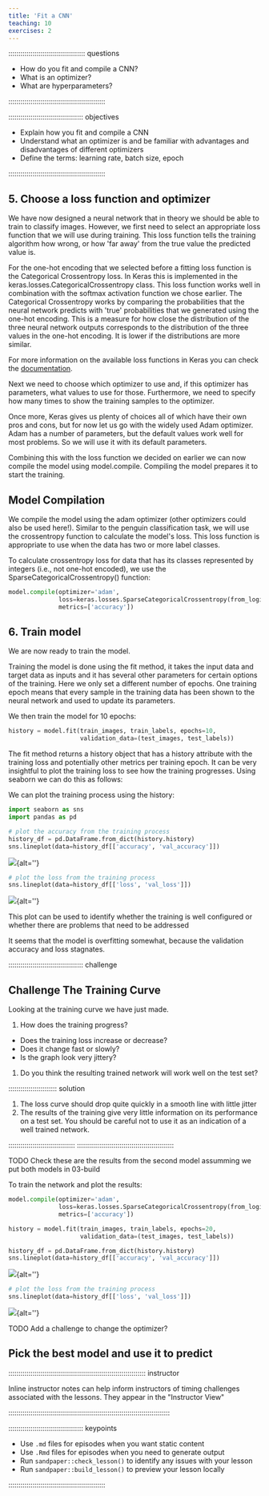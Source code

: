 ```yaml
---
title: 'Fit a CNN'
teaching: 10
exercises: 2
---
```


:::::::::::::::::::::::::::::::::::::: questions 

- How do you fit and compile a CNN?
- What is an optimizer?
- What are hyperparameters?

::::::::::::::::::::::::::::::::::::::::::::::::

::::::::::::::::::::::::::::::::::::: objectives

- Explain how you fit and compile a CNN
- Understand what an optimizer is and be familiar with advantages and disadvantages of different optimizers
- Define the terms: learning rate, batch size, epoch

::::::::::::::::::::::::::::::::::::::::::::::::

## 5. Choose a loss function and optimizer

We have now designed a neural network that in theory we should be able to train to classify images. However, we first need to select an appropriate loss function that we will use during training. This loss function tells the training algorithm how wrong, or how 'far away' from the true value the predicted value is.

For the one-hot encoding that we selected before a fitting loss function is the Categorical Crossentropy loss. In Keras this is implemented in the keras.losses.CategoricalCrossentropy class. This loss function works well in combination with the softmax activation function we chose earlier. The Categorical Crossentropy works by comparing the probabilities that the neural network predicts with 'true' probabilities that we generated using the one-hot encoding. This is a measure for how close the distribution of the three neural network outputs corresponds to the distribution of the three values in the one-hot encoding. It is lower if the distributions are more similar.

For more information on the available loss functions in Keras you can check the [documentation].

Next we need to choose which optimizer to use and, if this optimizer has parameters, what values to use for those. Furthermore, we need to specify how many times to show the training samples to the optimizer.

Once more, Keras gives us plenty of choices all of which have their own pros and cons, but for now let us go with the widely used Adam optimizer. Adam has a number of parameters, but the default values work well for most problems. So we will use it with its default parameters.

Combining this with the loss function we decided on earlier we can now compile the model using model.compile. Compiling the model prepares it to start the training.

## Model Compilation

We compile the model using the adam optimizer (other optimizers could also be used here!). Similar to the penguin classification task, we will use the crossentropy function to calculate the model's loss. This loss function is appropriate to use when the data has two or more label classes.

To calculate crossentropy loss for data that has its classes represented by integers (i.e., not one-hot encoded), we use the SparseCategoricalCrossentropy() function:

```python
model.compile(optimizer='adam',
              loss=keras.losses.SparseCategoricalCrossentropy(from_logits=True),
              metrics=['accuracy'])
```

## 6. Train model

We are now ready to train the model.

Training the model is done using the fit method, it takes the input data and target data as inputs and it has several other parameters for certain options of the training. Here we only set a different number of epochs. One training epoch means that every sample in the training data has been shown to the neural network and used to update its parameters.

We then train the model for 10 epochs:

```python
history = model.fit(train_images, train_labels, epochs=10,
                    validation_data=(test_images, test_labels))
```

The fit method returns a history object that has a history attribute with the training loss and potentially other metrics per training epoch. It can be very insightful to plot the training loss to see how the training progresses. Using seaborn we can do this as follows:

We can plot the training process using the history:
```python
import seaborn as sns
import pandas as pd

# plot the accuracy from the training process
history_df = pd.DataFrame.from_dict(history.history)
sns.lineplot(data=history_df[['accuracy', 'val_accuracy']])
```
![](fig/04_training_history_1.png){alt=''}

```python
# plot the loss from the training process
sns.lineplot(data=history_df[['loss', 'val_loss']])
```

![](fig/04_training_history_loss_1.png){alt=''}

This plot can be used to identify whether the training is well configured or whether there are problems that need to be addressed

It seems that the model is overfitting somewhat, because the validation accuracy and loss stagnates.

::::::::::::::::::::::::::::::::::::: challenge 

## Challenge The Training Curve

Looking at the training curve we have just made.

1. How does the training progress?
- Does the training loss increase or decrease?
- Does it change fast or slowly?
- Is the graph look very jittery?
1. Do you think the resulting trained network will work well on the test set?

:::::::::::::::::::::::: solution 

1. The loss curve should drop quite quickly in a smooth line with little jitter
1. The results of the training give very little information on its performance on a test set. You should be careful not to use it as an indication of a well trained network.

:::::::::::::::::::::::::::::::::
::::::::::::::::::::::::::::::::::::::::::::::::

TODO Check these are the results from the second model
assumming we put both models in 03-build

To train the network and plot the results:

```python
model.compile(optimizer='adam',
              loss=keras.losses.SparseCategoricalCrossentropy(from_logits=True),
              metrics=['accuracy'])

history = model.fit(train_images, train_labels, epochs=20,
                    validation_data=(test_images, test_labels))

history_df = pd.DataFrame.from_dict(history.history)
sns.lineplot(data=history_df[['accuracy', 'val_accuracy']])
```

![](fig/04_training_history_2.png){alt=''}

```python
# plot the loss from the training process
sns.lineplot(data=history_df[['loss', 'val_loss']])
```

![](fig/04_training_history_loss_2.png){alt=''}

TODO Add a challenge to change the optimizer?

## Pick the best model and use it to predict

:::::::::::::::::::::::::::::::::::::::::::::::::::::::::::::::::::: instructor

Inline instructor notes can help inform instructors of timing challenges
associated with the lessons. They appear in the "Instructor View"

::::::::::::::::::::::::::::::::::::::::::::::::::::::::::::::::::::::::::::::::



::::::::::::::::::::::::::::::::::::: keypoints 

- Use `.md` files for episodes when you want static content
- Use `.Rmd` files for episodes when you need to generate output
- Run `sandpaper::check_lesson()` to identify any issues with your lesson
- Run `sandpaper::build_lesson()` to preview your lesson locally

::::::::::::::::::::::::::::::::::::::::::::::::

<!-- Collect your link references at the bottom of your document -->
[documentation]: https://www.tensorflow.org/api_docs/python/tf/keras/losses
